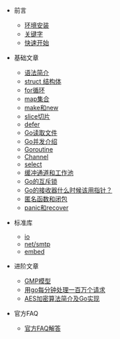 * 前言
    * [环境安装](doc/install.md "go环境安装")
    * [关键字](doc/go_keywords.md "go关键字")
    * [快速开始](doc/quick_start.md "快速开始")

* 基础文章
    * [语法简介](doc/introduction.md "go语法简介")
    * [struct 结构体](doc/BasicGrammar/go_struct.md "struct 结构体")
    * [for循环](doc/BasicGrammar/for_loop.md "Go for循环")
    * [map集合](doc/BasicGrammar/map_use.md "Go map集合")
    * [make和new](doc/BasicGrammar/make_new.md "make和new区别")
    * [slice切片](doc/BasicGrammar/slice.md " 【图】图解go切片")
    * [defer](doc/BasicGrammar/defer.md "defer各版本比较")
    * [Go读取文件](doc/BasicGrammar/io_read_file.md "Go 读取文件")
    * [Go并发介绍](doc/BasicGrammar/concurrency.md "Go 并发介绍")
    * [Goroutine](doc/BasicGrammar/goroutines.md "Go协程")
    * [Channel](doc/BasicGrammar/channel.md "Go channel通道")
    * [select](doc/BasicGrammar/select.md "go 的select")
    * [缓冲通道和工作池](doc/BasicGrammar/buffer_channel_workpool.md "Go缓冲通道和工作池")
    * [Go的互斥锁](doc/BasicGrammar/mutex.md "Go的互斥锁mutex")
    * [Go的接收器什么时候该用指针？](doc/BasicGrammar/value_and_point.md "go的接收器什么时候该用指针？")
    * [匿名函数和闭包](doc/BasicGrammar/functions_closur_anonymous.md "匿名函数和闭包")
    * [panic和recover](doc/BasicGrammar/panic_recover.md "panic和recover")
    

* 标准库
    * [io](doc/package/io/io.md "go io包")
    * [net/smtp](doc/package/net/smtp.md "go net/smtp包")
    * [embed](doc/package/embed.md "go embed包")

* 进阶文章
    * [GMP模型](doc/advanced/gmp_mode.md "GMP模型")
    * [用go每分钟处理一百万个请求](doc/advanced/million_request_in_go.md "用go每分钟处理一百万个请求")
    * [AES加密算法简介及Go实现](doc/advanced/go_aes.md "AES加密算法简介及Go实现")

* 官方FAQ
    * [官方FAQ解答](doc/faq/faq.md "官方FAQ解答")